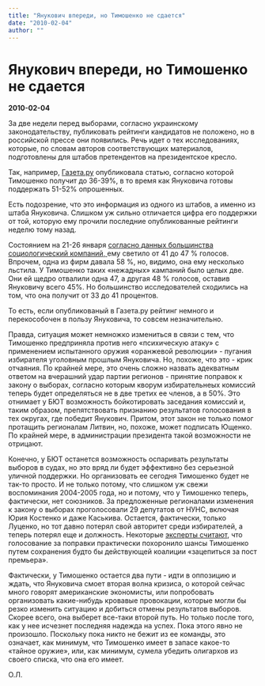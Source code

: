 ```yaml
---
title: "Янукович впереди, но Тимошенко не сдается"
date: "2010-02-04"
author: ""
---
```


# Янукович впереди, но Тимошенко не сдается

**2010-02-04** 

За две недели перед выборами, согласно украинскому законодательству, публиковать рейтинги кандидатов не положено, но в российской прессе они появились. Речь идет о тех исследованиях, которые, по словам авторов соответствующих материалов, подготовлены для штабов претендентов на президентское кресло.

Так, например, [Газета.ру](http://gazeta.ru/politics/2010/02/03_a_3319591.shtml) опубликовала статью, согласно которой Тимошенко получит до 36-39%, в то время как Януковича готовы поддержать 51-52% опрошенных.

Есть подозрение, что это информация из одного из штабов, а именно из штаба Януковича. Слишком уж сильно отличается цифра его поддержки от той, которую ему прочили последние опубликованные рейтинги неделю тому назад.

Состоянием на 21-26 января [ согласно данных большинства социологический компаний, ](http://strateger.net/Vibori_prezidenta_Ukraini_2010_Rejtingi_kandidatov) ему светило от 41 до 47 % голосов. Впрочем, одна из фирм давала 58 %, но, видимо, она ему несколько льстила. У Тимошенко таких «нежадных» кампаний было целых две. Они ей щедро отвалили одна 47, а другая 48 % голосов, оставив Януковичу всего 45%. Но большинство исследователей сходились на том, что она получит от 33 до 41 процентов.

То есть, если опубликованый в Газета.ру рейтинг немного и перекособочен в пользу Януковича, то совсем незначительно.

Правда, ситуация может немножко измениться в связи с тем, что Тимошенко предприняла против него «психическую атаку» с применением испытанного оружия «оранжевой революции» - пугания избирателя уголовным прошлым Януковича. Но, похоже, что это - крик отчаяния. По крайней мере, это очень сложно назвать адекватным ответом на вчерашний удар партии регионов - принятие поправок к закону о выборах, согласно которым кворум избирательнеых комиссий теперь будет определяться не в две третих ее членов, а в 50%. Это отнимает у БЮТ возможность бойкотировать заседания комиссий и, таким образом, препятствовать признанию результатов голосования в тех округах, где победит Янукович. Притом, этот закон не только помог протащить регионалам Литвин, но, похоже, может подписать Ющенко. По крайней мере, в администрации президента такой возможности не отрицают.

Конечно, у БЮТ останется возможность оспаривать результаты выборов в судах, но это вряд ли будет эффективно без серьезной уличной поддержки. Но организовать ее сегодня Тимошенко будет не так-то просто. И не только потому, что слишком уж свежи воспоминания 2004-2005 года, но и потому, что у Тимошенко теперь, фактически, нет союзников. За предложенные регионалами изменения к закону о выборах проголосовали 29 депутатов от НУНС, включая Юрия Костенко и даже Каськива. Остается, фактически, только Луценко, но тот давно потерял свой авторитет среди избирателей, а теперь потерял еще и должность. Некоторые [ эксперты считают](http://www.pravda.com.ua/rus/articles/2010/02/4/4710431/), что голосование за поправки практически похоронило шансы Тимошенко путем сохранения будто бы действующей коалиции «зацепиться за пост премьера».

Фактически, у Тимошенко остается два пути - идти в оппозицию и ждать, что Януковича смоет вторая волна кризиса, о которой сейчас много говорят американские экономисты, или попробовать организовать какие-нибудь кровавые провокации, которые могли бы резко изменить ситуацию и добиться отмены результатов выборов. Скорее всего, она выберет все-таки второй путь. Но только после того, как у нее исчезнет последняя надежда на успех. Пока этого явно не произошло. Поскольку пока никто не бежит из ее команды, это означает, как минимум, что Тимошенко имеет в запасе какое-то «тайное оружие», или, как минимум, сумела убедить олигархов из своего списка, что она его имеет.

О.Л.